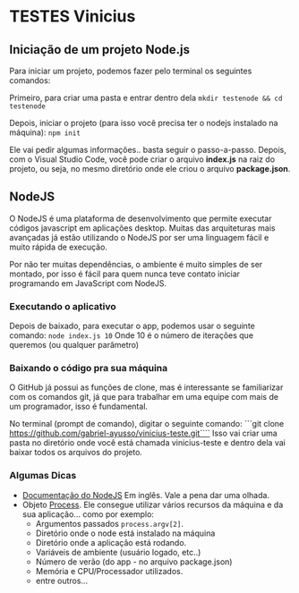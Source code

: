# TESTES Vinicius

## Iniciação de um projeto Node.js

Para iniciar um projeto, podemos fazer pelo terminal os seguintes comandos:

Primeiro, para criar uma pasta e entrar dentro dela
```mkdir testenode && cd testenode```

Depois, iniciar o projeto (para isso você precisa ter o nodejs instalado na máquina):
```npm init```

Ele vai pedir algumas informações.. basta seguir o passo-a-passo. Depois, com o Visual Studio Code, você pode criar o arquivo **index.js** na raiz do projeto, ou seja, no mesmo diretório onde ele criou o arquivo **package.json**.

## NodeJS
O NodeJS é uma plataforma de desenvolvimento que permite executar códigos javascript em aplicações desktop. Muitas das arquiteturas mais avançadas já estão utilizando o NodeJS por ser uma linguagem fácil e muito rápida de execução.

Por não ter muitas dependências, o ambiente é muito simples de ser montado, por isso é fácil para quem nunca teve contato iniciar programando em JavaScript com NodeJS.

### Executando o aplicativo
Depois de baixado, para executar o app, podemos usar o seguinte comando:
```node index.js 10```
Onde 10 é o número de iterações que queremos (ou qualquer parâmetro)

### Baixando o código pra sua máquina
O GitHub já possui as funções de clone, mas é interessante se familiarizar com os comandos git, já que para trabalhar em uma equipe com mais de um programador, isso é fundamental. 

No terminal (prompt de comando), digitar o seguinte comando:
```git clone https://github.com/gabriel-ayusso/vinicius-teste.git````
Isso vai criar uma pasta no diretório onde você está chamada vinicius-teste e dentro dela vai baixar todos os arquivos do projeto.

### Algumas Dicas
* [Documentação do NodeJS](https://nodejs.org/en/docs/) Em inglês. Vale a pena dar uma olhada.
* Objeto [Process](https://nodejs.org/dist/latest-v12.x/docs/api/process.html). Ele consegue utilizar vários recursos da máquina e da sua aplicação... como por exemplo:
    * Argumentos passados ```process.argv[2]```.
    * Diretório onde o node está instalado na máquina
    * Diretório onde a aplicação está rodando.
    * Variáveis de ambiente (usuário logado, etc..)
    * Número de verão (do app - no arquivo package.json)
    * Memória e CPU/Processador utilizados.
    * entre outros... 